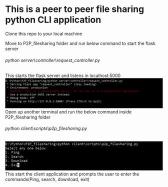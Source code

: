 # This is a peer to peer file sharing python CLI application

Clone this repo to your local machine

Move to P2P_filesharing folder and run below command to start the flask server

###### python server\controller\request_controller.py

This starts the flask server and listens in localhost:5000
![alt text](https://github.com/naveenpragathesh/p2pfileshare/blob/master/readme_images/server_start.PNG)
Open up another terminal and run the below command inside P2P_filesharing folder

###### python client\scripts\p2p_filesharing.py
![alt text](https://github.com/naveenpragathesh/p2pfileshare/blob/master/readme_images/client_start.PNG)
This start the client application and prompts the user to enter the commands(Ping, search, download, exit)

